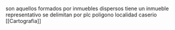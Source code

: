 son aquellos formados por inmuebles dispersos tiene un inmueble representativo se delimitan por plc poligono localidad caserio 
[[Cartografia]]
